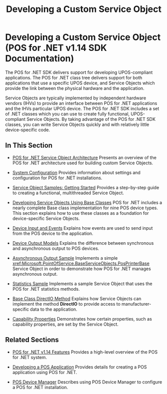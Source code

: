 ﻿---
title: Developing a Custom Service Object
description: Developing a Custom Service Object (POS for .NET v1.14 SDK Documentation)
ms.date: 02/27/2008
ms.update-cycle: 1825-days
ms.topic: how-to
ms.custom: "pos-restored-from-archive,UpdateFrequency5"
---

# Developing a Custom Service Object (POS for .NET v1.14 SDK Documentation)

The POS for .NET SDK delivers support for developing UPOS-compliant applications. The POS for .NET class tree delivers support for both applications that use a specific UPOS device, and Service Objects which provide the link between the physical hardware and the application.

Service Objects are typically implemented by independent hardware vendors (IHVs) to provide an interface between POS for .NET applications and the IHVs particular UPOS device. The POS for .NET SDK includes a set of .NET classes which you can use to create fully functional, UPOS-compliant Service Objects. By taking advantage of the POS for .NET SDK classes, you can write Service Objects quickly and with relatively little device-specific code.

## In This Section

- [POS for .NET Service Object Architecture](pos-for-net-service-object-architecture.md)
    Presents an overview of the POS for .NET architecture used for building custom Service Objects.

- [System Configuration](system-configuration.md)
    Provides information about settings and configuration for POS for .NET installations.

- [Service Object Samples: Getting Started](service-object-samples-getting-started.md)
    Provides a step-by-step guide to creating a functional, multithreaded Service Object.

- [Developing Service Objects Using Base Classes](developing-service-objects-using-base-classes.md)
    POS for .NET includes a nearly complete Base class implementation for nine POS device types. This section explains how to use these classes as a foundation for device-specific Service Objects.

- [Device Input and Events](device-input-and-events.md)
    Explains how events are used to send input from the POS device to the application.

- [Device Output Models](device-output-models.md)
    Explains the difference between synchronous and asynchronous output to POS devices.

- [Asynchronous Output Sample](asynchronous-output-sample.md)
    Implements a simple <xref:Microsoft.PointOfService.BaseServiceObjects.PosPrinterBase> Service Object in order to demonstrate how POS for .NET manages asynchronous output.

- [Statistics Sample](statistics-sample.md)
    Implements a sample Service Object that uses the POS for .NET statistics methods.

- [Base Class DirectIO Method](base-class-directio-method.md)
    Explains how Service Objects can implement the method **DirectIO** to provide access to manufacturer-specific data to the application.

- [Capability Properties](capability-properties.md)
    Demonstrates how certain properties, such as capability properties, are set by the Service Object.

## Related Sections

- [POS for .NET v1.14 Features](pos-for-net-v1141-features.md)
    Provides a high-level overview of the POS for .NET system.

- [Developing a POS Application](developing-a-pos-application.md)
    Provides details for creating a POS application using POS for .NET.

- [POS Device Manager](pos-device-manager.md)
    Describes using POS Device Manager to configure a POS for .NET installation.
